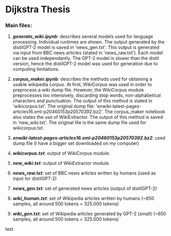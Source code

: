 # Dijkstra Thesis

### Main files:

1. ***generate_wiki.ipynb***: describes several models used for language processing. Individual runtimes are shown. The output generated by the distilGPT-2 model is saved in 'news_gen.txt'. This output is generated via input from BBC news articles (stated in 'news_raw.txt'). Each model can be used independantly. The GPT-2 model is slower than the distil version, hence the distilGPT-2 model was used for generation due to computing limitations.

2. ***corpus_maker.ipynb***: describes the methods used for obtaining a usable wikipedia corpus. At first, WikiCorpus was used in order to preprocess a wiki dump file. However, the WikiCorpus module preprocesses too intensively, discarding stop words, non-alphabetical characters and punctuation. The output of this method is stated in 'wikicorpus.txt'. The original dump file: 'enwiki-latest-pages-articles16.xml-p20460153p20570392.bz2'. The corpus_maker notebook also states the use of WikiExtractor. The output of this method is saved in 'new_wiki.txt'. The original file is the same dump file used for wikicorpus.txt.

3. ***enwiki-latest-pages-articles16.xml-p20460153p20570392.bz2***: used dump file (I have a bigger set downloaded on my computer)

4. ***wikicorpus.txt***: output of WikiCorpus module.

5. ***new_wiki.txt***: output of WikiExtractor module.

6. ***news_raw.txt***: set of BBC news articles written by humans (used as input for distilGPT-2)

7. ***news_gen.txt***: set of generated news articles (output of distilGPT-2)

8. ***wiki_human.txt***: set of Wikipedia articles written by humans (~650 samples, all around 500 tokens = 325.000 tokens)

9. ***wiki_gen.txt***: set of Wikipedia articles generated by GPT-2 (small) (~650 samples, all around 500 tokens = 325.000 tokens)

test

